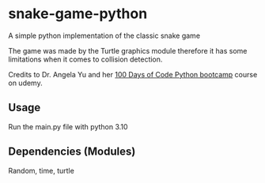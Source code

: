 # snake-game-python
A simple python implementation of the classic snake game

The game was made by the Turtle graphics module therefore it has some limitations when it comes to collision detection.

Credits to Dr. Angela Yu and her [100 Days of Code Python bootcamp](https://www.udemy.com/course/100-days-of-code) course on udemy.


## Usage

Run the main.py file with python 3.10

## Dependencies (Modules)

Random, time, turtle
